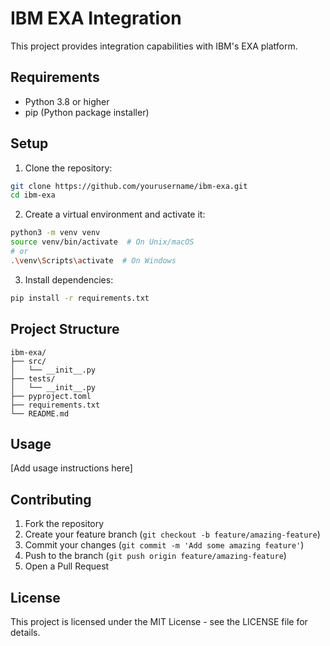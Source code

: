# IBM EXA Integration

This project provides integration capabilities with IBM's EXA platform.

## Requirements

- Python 3.8 or higher
- pip (Python package installer)

## Setup

1. Clone the repository:
```bash
git clone https://github.com/yourusername/ibm-exa.git
cd ibm-exa
```

2. Create a virtual environment and activate it:
```bash
python3 -m venv venv
source venv/bin/activate  # On Unix/macOS
# or
.\venv\Scripts\activate  # On Windows
```

3. Install dependencies:
```bash
pip install -r requirements.txt
```

## Project Structure

```
ibm-exa/
├── src/
│   └── __init__.py
├── tests/
│   └── __init__.py
├── pyproject.toml
├── requirements.txt
└── README.md
```

## Usage

[Add usage instructions here]

## Contributing

1. Fork the repository
2. Create your feature branch (`git checkout -b feature/amazing-feature`)
3. Commit your changes (`git commit -m 'Add some amazing feature'`)
4. Push to the branch (`git push origin feature/amazing-feature`)
5. Open a Pull Request

## License

This project is licensed under the MIT License - see the LICENSE file for details. 
